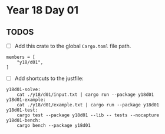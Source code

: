 # Year 18 Day 01

## TODOS

- [ ] Add this crate to the global `Cargo.toml` file path.

```
members = [
    "y18/d01",
]
```

- [ ] Add shortcuts to the justfile:

```
y18d01-solve:
    cat ./y18/d01/input.txt | cargo run --package y18d01
y18d01-example:
    cat ./y18/d01/example.txt | cargo run --package y18d01
y18d01-test:
    cargo test --package y18d01 --lib -- tests --nocapture
y18d01-bench:
    cargo bench --package y18d01
```